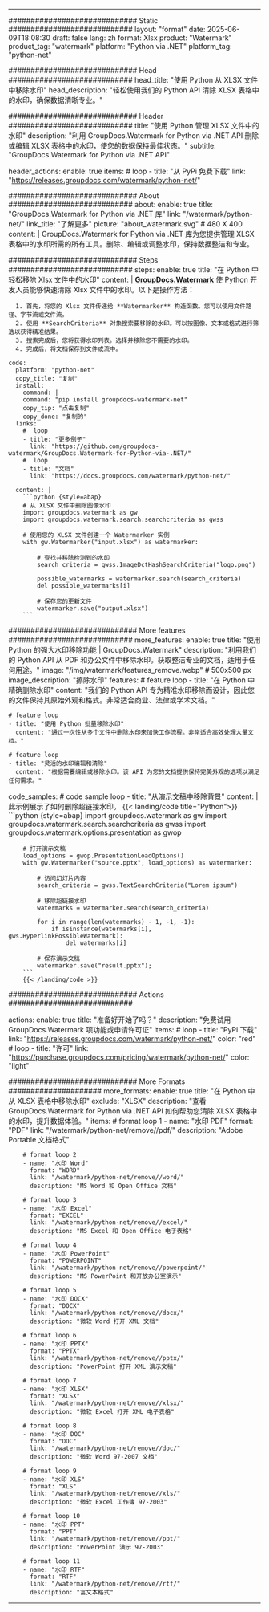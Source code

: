 
---
############################# Static ############################
layout: "format"
date:  2025-06-09T18:08:30
draft: false
lang: zh
format: Xlsx
product: "Watermark"
product_tag: "watermark"
platform: "Python via .NET"
platform_tag: "python-net"

############################# Head ############################
head_title: "使用 Python 从 XLSX 文件中移除水印"
head_description: "轻松使用我们的 Python API 清除 XLSX 表格中的水印，确保数据清晰专业。"

############################# Header ############################
title: "使用 Python 管理 XLSX 文件中的水印" 
description: "利用 GroupDocs.Watermark for Python via .NET API 删除或编辑 XLSX 表格中的水印，使您的数据保持最佳状态。"
subtitle: "GroupDocs.Watermark for Python via .NET API" 

header_actions:
  enable: true
  items:
    #  loop
    - title: "从 PyPi 免费下载"
      link: "https://releases.groupdocs.com/watermark/python-net/"
      
############################# About ############################
about:
    enable: true
    title: "GroupDocs.Watermark for Python via .NET 库"
    link: "/watermark/python-net/"
    link_title: "了解更多"
    picture: "about_watermark.svg" # 480 X 400
    content: |
       GroupDocs.Watermark for Python via .NET 库为您提供管理 XLSX 表格中的水印所需的所有工具。删除、编辑或调整水印，保持数据整洁和专业。

############################# Steps ############################
steps:
    enable: true
    title: "在 Python 中轻松移除 Xlsx 文件中的水印"
    content: |
      **[GroupDocs.Watermark](https://products.groupdocs.com/watermark/python-net/)** 使 Python 开发人员能够快速清除 Xlsx 文件中的水印。以下是操作方法：
      
      1. 首先，将您的 Xlsx 文件传递给 **Watermarker** 构造函数。您可以使用文件路径、字节流或文件流。
      2. 使用 **SearchCriteria** 对象搜索要移除的水印。可以按图像、文本或格式进行筛选以获得精准结果。
      3. 搜索完成后，您将获得水印列表。选择并移除您不需要的水印。
      4. 完成后，将文档保存到文件或流中。
   
    code:
      platform: "python-net"
      copy_title: "复制"
      install:
        command: |
        command: "pip install groupdocs-watermark-net"
        copy_tip: "点击复制"
        copy_done: "复制的"
      links:
        #  loop
        - title: "更多例子"
          link: "https://github.com/groupdocs-watermark/GroupDocs.Watermark-for-Python-via-.NET/"
        #  loop
        - title: "文档"
          link: "https://docs.groupdocs.com/watermark/python-net/"
          
      content: |
        ```python {style=abap}
        # 从 XLSX 文件中删除图像水印
        import groupdocs.watermark as gw
        import groupdocs.watermark.search.searchcriteria as gwss

        # 使用您的 XLSX 文件创建一个 Watermarker 实例
        with gw.Watermarker("input.xlsx") as watermarker:

            # 查找并移除检测到的水印
            search_criteria = gwss.ImageDctHashSearchCriteria("logo.png")

            possible_watermarks = watermarker.search(search_criteria)
            del possible_watermarks[i]

            # 保存您的更新文件
            watermarker.save("output.xlsx")
        ```  

############################# More features ############################
more_features:
  enable: true
  title: "使用 Python 的强大水印移除功能 | GroupDocs.Watermark"
  description: "利用我们的 Python API 从 PDF 和办公文件中移除水印。获取整洁专业的文档，适用于任何用途。"
  image: "/img/watermark/features_remove.webp" # 500x500 px
  image_description: "擦除水印"
  features:
    # feature loop
    - title: "在 Python 中精确删除水印"
      content: "我们的 Python API 专为精准水印移除而设计，因此您的文件保持其原始外观和格式。非常适合商业、法律或学术文档。"

    # feature loop
    - title: "使用 Python 批量移除水印"
      content: "通过一次性从多个文件中删除水印来加快工作流程。非常适合高效处理大量文档。"

    # feature loop
    - title: "灵活的水印编辑和清除"
      content: "根据需要编辑或移除水印。该 API 为您的文档提供保持完美外观的选项以满足任何需求。"
      
  code_samples:
    # code sample loop
    - title: "从演示文稿中移除背景"
      content: |
        此示例展示了如何删除超链接水印。
        {{< landing/code title="Python">}}
        ```python {style=abap}
        import groupdocs.watermark as gw
        import groupdocs.watermark.search.searchcriteria as gwss
        import groupdocs.watermark.options.presentation as gwop

        # 打开演示文稿
        load_options = gwop.PresentationLoadOptions()
        with gw.Watermarker("source.pptx", load_options) as watermarker:

            # 访问幻灯片内容
            search_criteria = gwss.TextSearchCriteria("Lorem ipsum")

            # 移除超链接水印
            watermarks = watermarker.search(search_criteria)

            for i in range(len(watermarks) - 1, -1, -1):
                if isinstance(watermarks[i], gws.HyperlinkPossibleWatermark):
                    del watermarks[i]

            # 保存演示文稿
            watermarker.save("result.pptx");
        ```
        {{< /landing/code >}}


############################# Actions ############################

actions:
  enable: true
  title: "准备好开始了吗？"
  description: "免费试用 GroupDocs.Watermark 项功能或申请许可证"
  items:
    #  loop
    - title: "PyPi 下载"
      link: "https://releases.groupdocs.com/watermark/python-net/"
      color: "red"
        #  loop
    - title: "许可"
      link: "https://purchase.groupdocs.com/pricing/watermark/python-net/"
      color: "light"


############################# More Formats #####################
more_formats:
    enable: true
    title: "在 Python 中从 XLSX 表格中移除水印"
    exclude: "XLSX"
    description: "查看GroupDocs.Watermark for Python via .NET API 如何帮助您清除 XLSX 表格中的水印，提升数据体验。"
    items: 
        # format loop 1
        - name: "水印 PDF"
          format: "PDF"
          link: "/watermark/python-net/remove//pdf/"
          description: "Adobe Portable 文档格式"

        # format loop 2
        - name: "水印 Word"
          format: "WORD"
          link: "/watermark/python-net/remove//word/"
          description: "MS Word 和 Open Office 文档"
          
        # format loop 3
        - name: "水印 Excel"
          format: "EXCEL"
          link: "/watermark/python-net/remove//excel/"
          description: "MS Excel 和 Open Office 电子表格"

        # format loop 4
        - name: "水印 PowerPoint"
          format: "POWERPOINT"
          link: "/watermark/python-net/remove//powerpoint/"
          description: "MS PowerPoint 和开放办公室演示"

        # format loop 5
        - name: "水印 DOCX"
          format: "DOCX"
          link: "/watermark/python-net/remove//docx/"
          description: "微软 Word 打开 XML 文档"
          
        # format loop 6
        - name: "水印 PPTX"
          format: "PPTX"
          link: "/watermark/python-net/remove//pptx/"
          description: "PowerPoint 打开 XML 演示文稿"
          
        # format loop 7
        - name: "水印 XLSX"
          format: "XLSX"
          link: "/watermark/python-net/remove//xlsx/"
          description: "微软 Excel 打开 XML 电子表格"

        # format loop 8
        - name: "水印 DOC"
          format: "DOC"
          link: "/watermark/python-net/remove//doc/"
          description: "微软 Word 97-2007 文档"

        # format loop 9
        - name: "水印 XLS"
          format: "XLS"
          link: "/watermark/python-net/remove//xls/"
          description: "微软 Excel 工作簿 97-2003"

        # format loop 10
        - name: "水印 PPT"
          format: "PPT"
          link: "/watermark/python-net/remove//ppt/"
          description: "PowerPoint 演示 97-2003"

        # format loop 11
        - name: "水印 RTF"
          format: "RTF"
          link: "/watermark/python-net/remove//rtf/"
          description: "富文本格式"

---